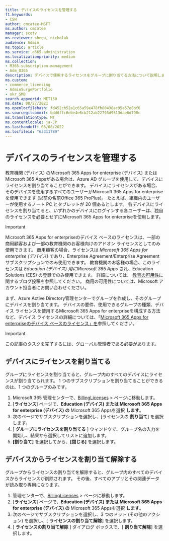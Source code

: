 ```yaml
---
title: デバイスのライセンスを管理する
f1.keywords:
- CSH
author: cmcatee-MSFT
ms.author: cmcatee
manager: scotv
ms.reviewer: shegu, nicholak
audience: Admin
ms.topic: article
ms.service: o365-administration
ms.localizationpriority: medium
ms.collection:
- M365-subscription-management
- Adm_O365
description: デバイスで使用するライセンスをグループに割り当てる方法について説明します。
ms.custom:
- commerce_licensing
- AdminSurgePortfolio
- okr_SMB
search.appverid: MET150
ms.date: 08/27/2021
ms.openlocfilehash: fd452cb52a1c65a59e478fb80438ac95a57e8bf6
ms.sourcegitcommit: bdd6ffc6ebe4e6cb212ab22793d9513dae6d798c
ms.translationtype: MT
ms.contentlocale: ja-JP
ms.lasthandoff: 03/08/2022
ms.locfileid: "63311789"
---
```

# <a name="manage-licenses-for-devices"></a>デバイスのライセンスを管理する

教育機関 (デバイス) のMicrosoft 365 Apps for enterprise (デバイス) またはMicrosoft 365 Appsがある場合は、Azure AD グループを使用して、デバイスにライセンスを割り当てることができます。 デバイスにライセンスがある場合、そのデバイスを使用するすべてのユーザーがMicrosoft 365 Apps for enterpriseを使用できます (以前の名前Office 365 ProPlus)。 たとえば、組織内のユーザーが使用するノート PC とタブレットが 20 個あるとします。 各デバイスにライセンスを割り当てると、いずれかのデバイスにログインする各ユーザーは、独自のライセンスを必要とせずにMicrosoft 365 Apps for enterpriseを使用します。

> [!IMPORTANT]
> Microsoft 365 Apps for enterpriseのデバイス ベースのライセンスは、一部の商用顧客および一部の教育機関のお客様向けのアドオン ライセンスとしてのみ使用できます。 商用顧客の場合、ライセンスは *Microsoft 365 Apps for enterprise (デバイス)* であり、Enterprise Agreement/Enterprise Agreement サブスクリプションでのみ使用できます。 教育機関のお客様の場合、このライセンスは *Education (デバイス) 用にMicrosoft 365 Apps* され、Education Solutions (EES) の登録でのみ使用できます。 詳細については、 [教育の可用性](https://educationblog.microsoft.com/2019/08/attention-it-administrators-announcing-office-365-proplus-device-based-subscription-for-education)に関するブログ投稿を参照してください。 商用の可用性については、Microsoft アカウント担当者にお問い合わせください。

まず、Azure Active Directory管理センターでグループを作成し、そのグループにデバイスを割り当てます。 デバイスの要件、使用できるグループの種類、デバイス ライセンスを使用するMicrosoft 365 Apps for enterpriseを構成する方法など、デバイス ライセンスの詳細については、「[Microsoft 365 Apps for enterpriseのデバイス ベースのライセンス」を](/deployoffice/device-based-licensing)参照してください。

> [!IMPORTANT]
> この記事のタスクを完了するには、グローバル管理者である必要があります。

## <a name="assign-licenses-to-devices"></a>デバイスにライセンスを割り当てる

グループにライセンスを割り当てると、グループ内のすべてのデバイスにライセンスが割り当てられます。 1 つのサブスクリプションを割り当てることができるのは、1 つのグループのみです。

1. Microsoft 365 管理センターで、<a href="https://go.microsoft.com/fwlink/p/?linkid=842264" target="_blank">BillingLicenses</a>  >  ページに移動します。
2. [**ライセンス**] ページで、**Education (デバイス) または Microsoft 365 Apps for enterprise (デバイス) の** Microsoft 365 Appsを選択 **します**。
3. 次のページでサブスクリプションを選択し、[ライセンスの **割り当て**] を選択します。
4. [ **グループにライセンスを割り当てる** ] ウィンドウで、グループ名の入力を開始し、結果から選択してリストに追加します。
5. **[割り当て]** を選択してから、**[閉じる]** を選択します。

## <a name="unassign-licenses-from-devices"></a>デバイスからライセンスを割り当て解除する

グループからライセンスの割り当てを解除すると、グループ内のすべてのデバイスからライセンスが削除されます。 その後、すべてのアプリとその関連データが読み取り専用になります。

1. 管理センターで、<a href="https://go.microsoft.com/fwlink/p/?linkid=842264" target="_blank">BillingLicenses</a>  >  ページに移動します。
2. [**ライセンス**] ページで、**Education (デバイス) または Microsoft 365 Apps for enterprise (デバイス) の** Microsoft 365 Appsを選択 **します**。
3. 次のページでサブスクリプションを選択し、3 つのドット (その他のアクション) を選択し、[ **ライセンスの割り当て解除**] を選択します。
4. [ **ライセンスの割り当て解除** ] ダイアログ ボックスで、[ **割り当て解除**] を選択します。
